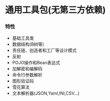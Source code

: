 # 通用工具包(无第三方依赖)

### 特性

- 基础工具类
- 数据结构(B树等)
- 责任链、创造者和工厂等设计模式
- 反射
- POJO操作和Bean表达式
- 加解密和编解码
- 命令行参数解析
- 图形验证码
- 雪花算法
- 文本解析器(JSON,Yaml,INI,CSV...)
